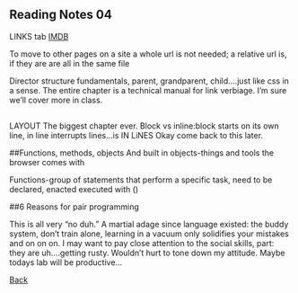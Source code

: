 ## Reading Notes 04
LINKS
<a> tab
<a href=“http://www.imdb.com”>IMDB</a>

To move to other pages on a site a whole url is not needed; a relative url is, if they are are all in the same file


Director structure fundamentals, parent, grandparent, child….just like css in a sense.
The entire chapter is a technical manual for link verbiage. I’m sure we’ll cover more in class.

##
LAYOUT
The biggest chapter ever.
Block vs inline:block starts on its own line, in line interrupts lines…is IN LiNES
Okay come back to this later.

##Functions, methods, objects
And built in objects-things and tools the browser comes with


Functions-group of statements that perform a specific task, need to be declared, enacted executed with ()


##6 Reasons for pair programming

This is all very “no duh.” A martial adage since language existed: the buddy system, don’t train alone, learning in a vacuum only solidifies your mistakes and on on on.
I may want to pay close attention to the social skills, part: they are uh….getting rusty. Wouldn’t hurt to tone down my attitude. Maybe todays lab will be productive…

[Back](README.md)